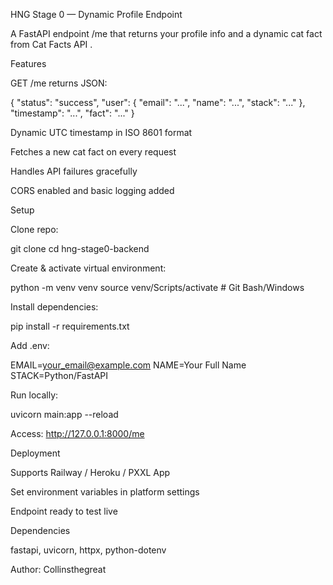 HNG Stage 0 — Dynamic Profile Endpoint

A FastAPI endpoint /me that returns your profile info and a dynamic cat fact from Cat Facts API
.

Features

GET /me returns JSON:

{
  "status": "success",
  "user": { "email": "...", "name": "...", "stack": "..." },
  "timestamp": "...",
  "fact": "..."
}


Dynamic UTC timestamp in ISO 8601 format

Fetches a new cat fact on every request

Handles API failures gracefully

CORS enabled and basic logging added

Setup

Clone repo:

git clone <repo-url>
cd hng-stage0-backend


Create & activate virtual environment:

python -m venv venv
source venv/Scripts/activate  # Git Bash/Windows


Install dependencies:

pip install -r requirements.txt


Add .env:

EMAIL=your_email@example.com
NAME=Your Full Name
STACK=Python/FastAPI


Run locally:

uvicorn main:app --reload


Access: http://127.0.0.1:8000/me

Deployment

Supports Railway / Heroku / PXXL App

Set environment variables in platform settings

Endpoint ready to test live

Dependencies

fastapi, uvicorn, httpx, python-dotenv

Author: Collinsthegreat
